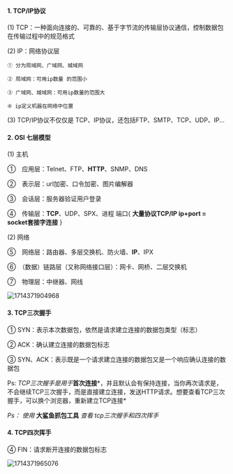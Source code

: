 #### 1. **TCP/IP协议**

(1) TCP：一种面向连接的、可靠的、基于字节流的传输层协议通信，控制数据包在传输过程中的规范格式

(2) IP：网络协议层

```
① 分为局域网、广域网、城域网

② 局域网：可用ip数量 的范围小

③ 广域网、城域网：可用ip数量的范围大

④ ip定义机器在网络中位置
```

(3) TCP/IP协议不仅仅是 TCP、IP协议，还包括FTP、SMTP、TCP、UDP、IP...

#### 2. **OSI 七层模型**

(1) 主机

①　应用层：TeInet、FTP、**HTTP**、SNMP、DNS

②　表示层：url加密、口令加密、图片编解器

③　会话层：服务器验证用户登录

④　传输层：**TCP**、UDP、SPX、进程 端口{ **大量协议TCP/IP ip+port = socket套接字连接** }

(2) 网络

⑤　网络层：路由器、多层交换机、防火墙、**IP**、IPX

⑥　（数据）链路层（又称网络接口层）：网卡、网桥、二层交换机

⑦　物理层：中继器、网线

![1714371904968](C:\Users\Administrator\AppData\Roaming\Typora\typora-user-images\1714371904968.png)

#### 3. **TCP三次握手**

① SYN：表示本次数据包，依然是请求建立连接的数据包类型（标志）

② ACK：确认建立连接的数据包标志

③ SYN、ACK：表示既是一个请求建立连接的数据包又是一个响应确认连接的数据包

Ps:  *TCP三次握手是用于***首次连接***，并且默认会有保持连接，当你再次请求是，不会继续TCP三次握手，而是直接建立连接，发送HTTP请求。想要查看TCP三次握手，可以换个浏览器，重新建立TCP连接*

*Ps： 使用* **大鲨鱼抓包工具** *查看 tcp三次握手和四次挥手*

#### 4. **TCP四次挥手**

④ FIN：请求断开连接的数据包标志

![1714371965076](C:\Users\Administrator\AppData\Roaming\Typora\typora-user-images\1714371965076.png) 

